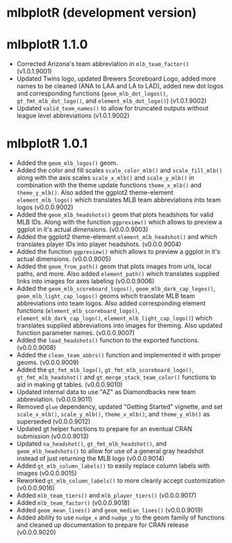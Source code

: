 # mlbplotR (development version)

# mlbplotR 1.1.0

* Corrected Arizona's team abbreviation in `mlb_team_factor()` (v1.0.1.9001)
* Updated Twins logo, updated Brewers Scoreboard Logo, added more names to be cleaned (ANA to LAA and LA to LAD), added new dot logos and corresponding functions (`geom_mlb_dot_logos()`, `gt_fmt_mlb_dot_logo()`, and `element_mlb_dot_logo()`) (v1.0.1.9002)
* Updated `valid_team_names()` to allow for truncated outputs without league level abbreviations (v1.0.1.9002)

# mlbplotR 1.0.1

* Added the `geom_mlb_logos()` geom.
* Added the color and fill scales `scale_color_mlb()` and `scale_fill_mlb()` along with the axis scales `scale_x_mlb()` and `scale_y_mlb()` in combination with the theme update functions `theme_x_mlb()` and `theme_y_mlb()`. Also added the ggplot2 theme-element `element_mlb_logo()` which translates MLB team abbreviations into team logos (v0.0.0.9002)
* Added the `geom_mlb_headshots()` geom that plots headshots for valid MLB IDs. Along with the function `ggpreview()` which allows to preview a ggplot in it's actual dimensions. (v0.0.0.9003)
* Added the ggplot2 theme-element `element_mlb_headshot()` and  which translates player IDs into player headshots. (v0.0.0.9004)
* Added the function `ggpreview()` which allows to preview a ggplot in it's actual dimensions. (v0.0.0.9005)
* Added the `geom_from_path()` geom that plots images from urls, local paths, and more. Also added `element_path()` which translates supplied links into images for axes labeling (v0.0.0.9006)
* Added the `geom_mlb_scoreboard_logos()`, `geom_mlb_dark_cap_logos()`, `geom_mlb_light_cap_logos()` geoms which translate MLB team abbreviations into team logos. Also added corresponding element functions (`element_mlb_scoreboard_logo()`, `element_mlb_dark_cap_logo()`, `element_mlb_light_cap_logo()`) which translates supplied abbreviations into images for theming. Also updated function parameter names. (v0.0.0.9007)
* Added the `load_headshots()` function to the exported functions. (v0.0.0.9008)
* Added the `clean_team_abbrs()` function and implemented it with proper geoms. (v0.0.0.9009)
* Added the `gt_fmt_mlb_logo()`, `gt_fmt_mlb_scoreboard_logo()`, `gt_fmt_mlb_headshot()` and `gt_merge_stack_team_color()` functions to aid in making gt tables. (v0.0.0.9010)
* Updated internal data to use "AZ" as Diamondbacks new team abbreviation. (v0.0.0.9011)
* Removed `glue` dependency, updated "Getting Started" vignette, and set `scale_x_mlb()`, `scale_y_mlb()`, `theme_x_mlb()`, and `theme_y_mlb()` as superseded (v0.0.0.9012)
* Updated gt helper functions to prepare for an eventual CRAN submission (v0.0.0.9013)
* Updated `na_headshot()`, `gt_fmt_mlb_headshot()`, and `geom_mlb_headshots()` to allow for use of a general gray headshot instead of just returning the MLB logo (v0.0.0.9014)
* Added `gt_mlb_column_labels()` to easily replace column labels with images (v0.0.0.9015)
* Reworked `gt_mlb_column_labels()` to more cleanly accept customization (v0.0.0.9016)
* Added `mlb_team_tiers()` and `mlb_player_tiers()` (v0.0.0.9017)
* Added `mlb_team_factor()` (v0.0.0.9018)
* Added `geom_mean_lines()` and `geom_median_lines()` (v0.0.0.9019)
* Added ability to use `nudge_x` and `nudge_y` to the geom family of functions and cleaned up documentation to prepare for CRAN release (v0.0.0.9020)
